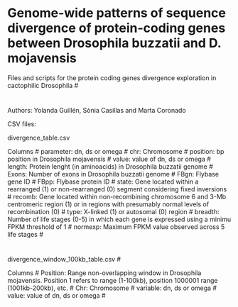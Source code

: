 # Genome-wide patterns of sequence divergence of protein-coding genes between Drosophila buzzatii and D. mojavensis #

Files and scripts for the protein coding genes divergence exploration in cactophilic Drosophila #
#
Authors: Yolanda Guillén, Sònia Casillas and Marta Coronado

CSV files:

divergence_table.csv

 Columns #
  parameter: dn, ds or omega #
  chr: Chromosome #
  position: bp position in Drosophila mojavensis #
  value: value of dn, ds or omega #
  length: Protein lenght (in aminoacids) in Drosophila buzzatii genome #
  Exons: Number of exons in Drosophila buzzatii genome #
  FBgn: Flybase gene ID #
  FBpp: Flybase protein ID #
  state: Gene located within a rearranged (1) or non-rearranged (0) segment considering fixed inversions #
  recomb: Gene located within non-recombining chromosome 6 and 3-Mb centromeric region (1) or in regions with presumably normal levels of recombination (0) #
  type: X-linked (1) or autosomal (0) region #
  breadth: Number of life stages (0-5) in which each gene is expressed using a minimu FPKM threshold of 1 #
  normexp: Maximum FPKM value observed across 5 life stages #

#

divergence_window_100kb_table.csv #

Columns #
Position: Range non-overlapping window in Drosophila mojavensis. Position 1 refers to range (1-100kb), position 1000001 range (1001kb-200kb), etc. #
Chr: Chromosome #
variable: dn, ds or omega #
value: value of dn, ds or omega #
